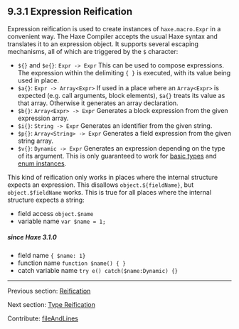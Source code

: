 ## 9.3.1 Expression Reification

Expression reification is used to create instances of `haxe.macro.Expr` in a convenient way. The Haxe Compiler accepts the usual Haxe syntax and translates it to an expression object. It supports several escaping mechanisms, all of which are triggered by the `$` character:



* `${}` and `$e{}`: `Expr -> Expr` This can be used to compose expressions. The expression within the delimiting `{ }` is executed, with its value being used in place.
* `$a{}`: `Expr -> Array<Expr>` If used in a place where an `Array<Expr>` is expected (e.g. call arguments, block elements), `$a{}` treats its value as that array. Otherwise it generates an array declaration.
* `$b{}`: `Array<Expr> -> Expr` Generates a block expression from the given expression array.
* `$i{}`: `String -> Expr` Generates an identifier from the given string.
* `$p{}`: `Array<String> -> Expr` Generates a field expression from the given string array.
* `$v{}`: `Dynamic -> Expr` Generates an expression depending on the type of its argument. This is only guaranteed to work for [basic types](types-basic-types.md) and [enum instances](types-enum-instance.md).



This kind of reification only works in places where the internal structure expects an expression. This disallows `object.${fieldName}`, but `object.$fieldName` works. This is true for all places where the internal structure expects a string:



* field access `object.$name`
* variable name `var $name = 1;`


##### since Haxe 3.1.0




* field name `{ $name: 1} `
* function name `function $name() { }`
* catch variable name `try e() catch($name:Dynamic) {}`

---

Previous section: [Reification](macro-reification.md)

Next section: [Type Reification](macro-reification-type.md)

Contribute: [fileAndLines](https://github.com/HaxeFoundation/HaxeManual/blob/master/09-macros.tex#L79-79)